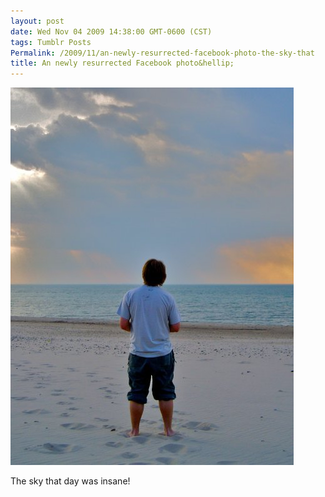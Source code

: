 ```yaml
---
layout: post
date: Wed Nov 04 2009 14:38:00 GMT-0600 (CST)
tags: Tumblr Posts
Permalink: /2009/11/an-newly-resurrected-facebook-photo-the-sky-that
title: An newly resurrected Facebook photo&hellip;
---
```


![](/public/assets/tumblr/tumblr_kslqouUGE51qa4klho1_500.jpg)

The sky that day was insane!